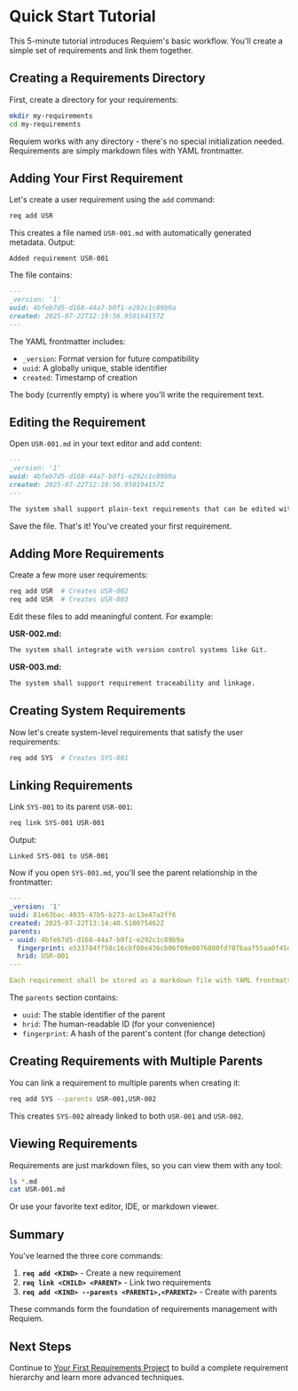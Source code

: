 # Quick Start Tutorial

This 5-minute tutorial introduces Requiem's basic workflow. You'll create a simple set of requirements and link them together.

## Creating a Requirements Directory

First, create a directory for your requirements:

```bash
mkdir my-requirements
cd my-requirements
```

Requiem works with any directory - there's no special initialization needed. Requirements are simply markdown files with YAML frontmatter.

## Adding Your First Requirement

Let's create a user requirement using the `add` command:

```bash
req add USR
```

This creates a file named `USR-001.md` with automatically generated metadata. Output:

```
Added requirement USR-001
```

The file contains:

```markdown
---
_version: '1'
uuid: 4bfeb7d5-d168-44a7-b0f1-e292c1c89b9a
created: 2025-07-22T12:19:56.950194157Z
---


```

The YAML frontmatter includes:
- `_version`: Format version for future compatibility
- `uuid`: A globally unique, stable identifier
- `created`: Timestamp of creation

The body (currently empty) is where you'll write the requirement text.

## Editing the Requirement

Open `USR-001.md` in your text editor and add content:

```markdown
---
_version: '1'
uuid: 4bfeb7d5-d168-44a7-b0f1-e292c1c89b9a
created: 2025-07-22T12:19:56.950194157Z
---

The system shall support plain-text requirements that can be edited with any text editor.
```

Save the file. That's it! You've created your first requirement.

## Adding More Requirements

Create a few more user requirements:

```bash
req add USR  # Creates USR-002
req add USR  # Creates USR-003
```

Edit these files to add meaningful content. For example:

**USR-002.md:**
```markdown
The system shall integrate with version control systems like Git.
```

**USR-003.md:**
```markdown
The system shall support requirement traceability and linkage.
```

## Creating System Requirements

Now let's create system-level requirements that satisfy the user requirements:

```bash
req add SYS  # Creates SYS-001
```

## Linking Requirements

Link `SYS-001` to its parent `USR-001`:

```bash
req link SYS-001 USR-001
```

Output:

```
Linked SYS-001 to USR-001
```

Now if you open `SYS-001.md`, you'll see the parent relationship in the frontmatter:

```yaml
---
_version: '1'
uuid: 81e63bac-4035-47b5-b273-ac13e47a2ff6
created: 2025-07-22T13:14:40.510075462Z
parents:
- uuid: 4bfeb7d5-d168-44a7-b0f1-e292c1c89b9a
  fingerprint: e533784ff58c16cbf08e436cb06f09e0076880fd707baaf55aa0f45dc4a6ccda
  hrid: USR-001
---

Each requirement shall be stored as a markdown file with YAML frontmatter.
```

The `parents` section contains:
- `uuid`: The stable identifier of the parent
- `hrid`: The human-readable ID (for your convenience)
- `fingerprint`: A hash of the parent's content (for change detection)

## Creating Requirements with Multiple Parents

You can link a requirement to multiple parents when creating it:

```bash
req add SYS --parents USR-001,USR-002
```

This creates `SYS-002` already linked to both `USR-001` and `USR-002`.

## Viewing Requirements

Requirements are just markdown files, so you can view them with any tool:

```bash
ls *.md
cat USR-001.md
```

Or use your favorite text editor, IDE, or markdown viewer.

## Summary

You've learned the three core commands:

1. **`req add <KIND>`** - Create a new requirement
2. **`req link <CHILD> <PARENT>`** - Link two requirements
3. **`req add <KIND> --parents <PARENT1>,<PARENT2>`** - Create with parents

These commands form the foundation of requirements management with Requiem.

## Next Steps

Continue to [Your First Requirements Project](./first-project.md) to build a complete requirement hierarchy and learn more advanced techniques.
